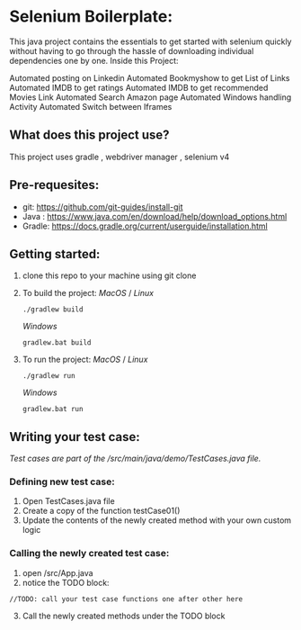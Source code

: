 # Selenium Boilerplate: 
This java project contains the essentials to get started with selenium quickly without having to go through the hassle of downloading individual dependencies one by one.
Inside this Project:

Automated posting on Linkedin
Automated Bookmyshow to get List of Links
Automated IMDB to get ratings
Automated IMDB to get recommended Movies Link
Automated Search Amazon page
Automated Windows handling Activity
Automated Switch between Iframes 

## What does this project use?
   This project uses gradle , webdriver manager , selenium v4 

## Pre-requesites: 
   * git: https://github.com/git-guides/install-git
   * Java : https://www.java.com/en/download/help/download_options.html
   * Gradle: https://docs.gradle.org/current/userguide/installation.html

## Getting started: 

   1. clone this repo to your machine using git clone
   2. To build the project: 
   _MacOS_ / _Linux_
         ```
         ./gradlew build
         ```
      _Windows_
      ```
      gradlew.bat build
      ```

   3. To run the project: 
   _MacOS_ / _Linux_
      ```
      ./gradlew run
      ```
      _Windows_
      ```
      gradlew.bat run
      ```
## Writing your test case:

   *Test cases are part of the /src/main/java/demo/TestCases.java file.*
   ### Defining new test case: 
   1. Open TestCases.java file
   2. Create a copy of the function testCase01()
   3. Update the contents of the newly created method with your own custom logic

   ### Calling the newly created test case:
   1. open /src/App.java
   2. notice the TODO block: 
   ```
   //TODO: call your test case functions one after other here
   ```
   3. Call the newly created methods under the TODO block




